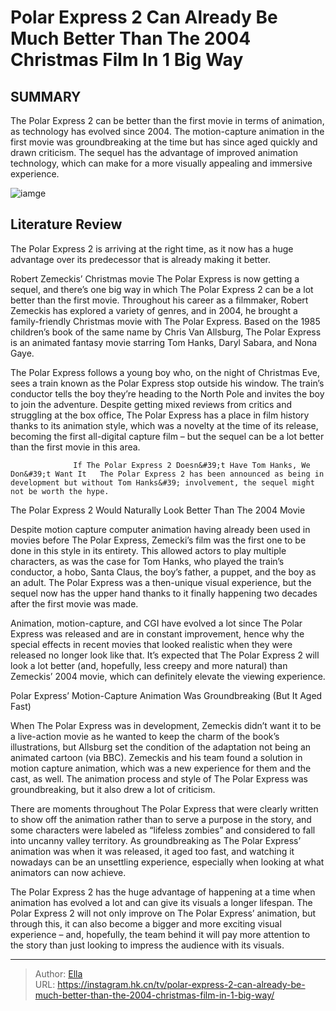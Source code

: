 # Polar Express 2 Can Already Be Much Better Than The 2004 Christmas Film In 1 Big Way


## SUMMARY 



  The Polar Express 2 can be better than the first movie in terms of animation, as technology has evolved since 2004.   The motion-capture animation in the first movie was groundbreaking at the time but has since aged quickly and drawn criticism.   The sequel has the advantage of improved animation technology, which can make for a more visually appealing and immersive experience.  

![iamge](https://static1.srcdn.com/wordpress/wp-content/uploads/2024/01/the-polar-express-the-boy-and-the-girl.jpeg)

## Literature Review

The Polar Express 2 is arriving at the right time, as it now has a huge advantage over its predecessor that is already making it better.




Robert Zemeckis’ Christmas movie The Polar Express is now getting a sequel, and there’s one big way in which The Polar Express 2 can be a lot better than the first movie. Throughout his career as a filmmaker, Robert Zemeckis has explored a variety of genres, and in 2004, he brought a family-friendly Christmas movie with The Polar Express. Based on the 1985 children’s book of the same name by Chris Van Allsburg, The Polar Express is an animated fantasy movie starring Tom Hanks, Daryl Sabara, and Nona Gaye.




The Polar Express follows a young boy who, on the night of Christmas Eve, sees a train known as the Polar Express stop outside his window. The train’s conductor tells the boy they’re heading to the North Pole and invites the boy to join the adventure. Despite getting mixed reviews from critics and struggling at the box office, The Polar Express has a place in film history thanks to its animation style, which was a novelty at the time of its release, becoming the first all-digital capture film – but the sequel can be a lot better than the first movie in this area.

                  If The Polar Express 2 Doesn&#39;t Have Tom Hanks, We Don&#39;t Want It   The Polar Express 2 has been announced as being in development but without Tom Hanks&#39; involvement, the sequel might not be worth the hype.   


 The Polar Express 2 Would Naturally Look Better Than The 2004 Movie 
          




Despite motion capture computer animation having already been used in movies before The Polar Express, Zemecki’s film was the first one to be done in this style in its entirety. This allowed actors to play multiple characters, as was the case for Tom Hanks, who played the train’s conductor, a hobo, Santa Claus, the boy’s father, a puppet, and the boy as an adult. The Polar Express was a then-unique visual experience, but the sequel now has the upper hand thanks to it finally happening two decades after the first movie was made.

Animation, motion-capture, and CGI have evolved a lot since The Polar Express was released and are in constant improvement, hence why the special effects in recent movies that looked realistic when they were released no longer look like that. It’s expected that The Polar Express 2 will look a lot better (and, hopefully, less creepy and more natural) than Zemeckis’ 2004 movie, which can definitely elevate the viewing experience.



 Polar Express’ Motion-Capture Animation Was Groundbreaking (But It Aged Fast) 
          




When The Polar Express was in development, Zemeckis didn’t want it to be a live-action movie as he wanted to keep the charm of the book’s illustrations, but Allsburg set the condition of the adaptation not being an animated cartoon (via BBC). Zemeckis and his team found a solution in motion capture animation, which was a new experience for them and the cast, as well. The animation process and style of The Polar Express was groundbreaking, but it also drew a lot of criticism. 

There are moments throughout The Polar Express that were clearly written to show off the animation rather than to serve a purpose in the story, and some characters were labeled as “lifeless zombies” and considered to fall into uncanny valley territory. As groundbreaking as The Polar Express’ animation was when it was released, it aged too fast, and watching it nowadays can be an unsettling experience, especially when looking at what animators can now achieve.

The Polar Express 2 has the huge advantage of happening at a time when animation has evolved a lot and can give its visuals a longer lifespan. The Polar Express 2 will not only improve on The Polar Express’ animation, but through this, it can also become a bigger and more exciting visual experience – and, hopefully, the team behind it will pay more attention to the story than just looking to impress the audience with its visuals.






---

> Author: [Ella](https://instagram.hk.cn/)  
> URL: https://instagram.hk.cn/tv/polar-express-2-can-already-be-much-better-than-the-2004-christmas-film-in-1-big-way/  

